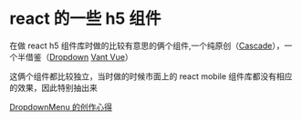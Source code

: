 # react 的一些 h5 组件

在做 react h5 组件库时做的比较有意思的俩个组件,一个纯原创（[Cascade](https://nsfi.github.io/fishd-mobile-site/index.html#/zh-CN/components/cascade)），一个半借鉴（[Dropdown](https://nsfi.github.io/fishd-mobile-site/index.html#/zh-CN/components/dropdown) [Vant Vue](https://youzan.github.io/vant/#/zh-CN/dropdown-menu)）

这俩个组件都比较独立，当时做的时候市面上的 react mobile 组件库都没有相应的效果，因此特别抽出来

[DropdownMenu 的创作心得](https://github.com/zrj1031/blog/blob/master/vant-DropdownMenu.md)

